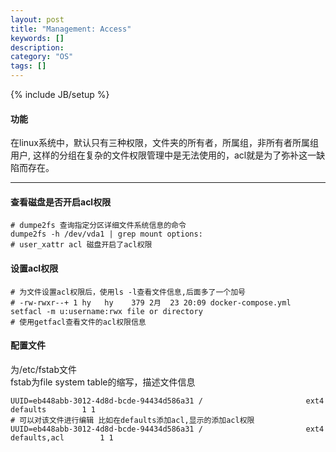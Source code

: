 ```yaml
---
layout: post
title: "Management: Access"
keywords: []
description: 
category: "OS"
tags: []
---
```

{% include JB/setup %}

#### 功能
在linux系统中，默认只有三种权限，文件夹的所有者，所属组，非所有者所属组用户,
这样的分组在复杂的文件权限管理中是无法使用的，acl就是为了弥补这一缺陷而存在。
<hr />


#### 查看磁盘是否开启acl权限
```shell
# dumpe2fs 查询指定分区详细文件系统信息的命令
dumpe2fs -h /dev/vda1 | grep mount options:
# user_xattr acl 磁盘开启了acl权限
```

#### 设置acl权限
```shell
# 为文件设置acl权限后，使用ls -l查看文件信息,后面多了一个加号
# -rw-rwxr--+ 1 hy   hy    379 2月  23 20:09 docker-compose.yml
setfacl -m u:username:rwx file or directory
# 使用getfacl查看文件的acl权限信息
```

#### 配置文件
为/etc/fstab文件<br />
fstab为file system table的缩写，描述文件信息
```shell
UUID=eb448abb-3012-4d8d-bcde-94434d586a31 /                       ext4    defaults        1 1
# 可以对该文件进行编辑 比如在defaults添加acl,显示的添加acl权限
UUID=eb448abb-3012-4d8d-bcde-94434d586a31 /                       ext4    defaults,acl        1 1
```
